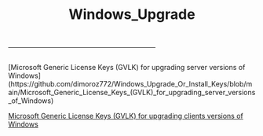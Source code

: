 <h1 align="Center"> Windows_Upgrade</h1>
<br />
<hr align="left" width="300" size="4" color="#ff9900" />
<br />
[Microsoft Generic License Keys (GVLK) for upgrading server versions of Windows](https://github.com/dimoroz772/Windows_Upgrade_Or_Install_Keys/blob/main/Microsoft_Generic_License_Keys_(GVLK)_for_upgrading_server_versions_of_Windows)

[Microsoft Generic License Keys (GVLK) for upgrading clients versions of Windows](https://github.com/dimoroz772/Windows_Upgrade_Or_Install_Keys/blob/main/Microsoft_Generic_License_Keys_(GVLK)_for_upgrading_clients_versions_of_Windows)

